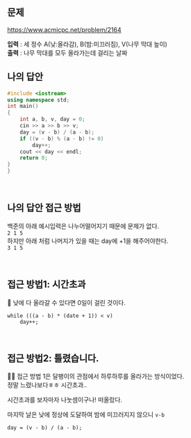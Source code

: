 ## 문제
https://www.acmicpc.net/problem/2164

**입력** : 세 정수 A(낮:올라감), B(밤:미끄러짐), V(나무 막대 높이)  
**출력** : 나무 막대를 모두 올라가는데 걸리는 날짜

## 나의 답안
```c++
#include <iostream>
using namespace std;
int main()
{
	int a, b, v, day = 0;
	cin >> a >> b >> v;
	day = (v - b) / (a - b);
	if ((v - b) % (a - b) != 0)
		day++;
	cout << day << endl;
	return 0;
}
}
```

<br>

## 나의 답안 접근 방법
백준의 아래 예시입력은 나누어떨어지기 때문에 문제가 없다.  
`2 1 5`  
하지만 아래 처럼 나머지가 있을 때는 day에 +1을 해주어야한다.  
`3 1 5`  

<br>

## 접근 방법1: 시간초과 
🤔 낮에 다 올라갈 수 있다면 0일이 걸린 것이다.
```
while (((a - b) * (date + 1)) < v) 
	day++;
```

<br>

## 접근 방법2: 틀렸습니다.
🐌🐌 접근 방법 1은 달팽이의 관점에서 하루하루를 올라가는 방식이었다.  
정말 느렸나보다ㅎㅎ 시간초과..

시간초과를 보자마자 나눗셈이구나! 떠올랐다.

마지막 날은 낮에 정상에 도달하여 밤에 미끄러지지 않으니 `v-b`
```
day = (v - b) / (a - b);
```


